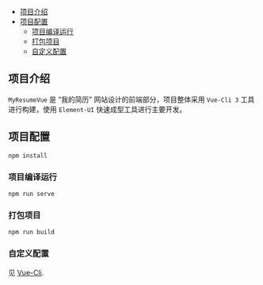 <!-- TOC -->

- [项目介绍](#项目介绍)
- [项目配置](#项目配置)
    - [项目编译运行](#项目编译运行)
    - [打包项目](#打包项目)
    - [自定义配置](#自定义配置)

<!-- /TOC -->

## 项目介绍

`MyResumeVue` 是 “我的简历” 网站设计的前端部分，项目整体采用 `Vue-Cli 3` 工具进行构建，使用 `Element-UI` 快速成型工具进行主要开发。

## 项目配置

```
npm install
```

### 项目编译运行
```
npm run serve
```

### 打包项目
```
npm run build
```


### 自定义配置

见 [Vue-Cli](https://cli.vuejs.org/config/).
